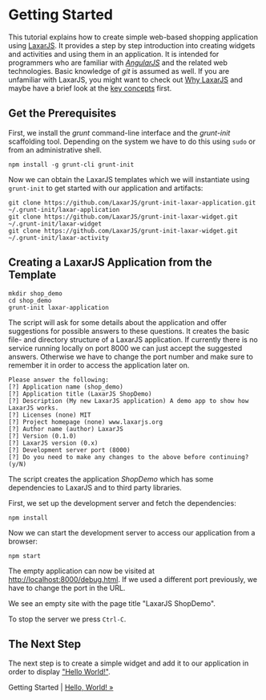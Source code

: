 # Getting Started

This tutorial explains how to create simple web-based shopping application using [LaxarJS](http://laxarjs.org).
It provides a step by step introduction into creating widgets and activities and using them in an application.
It is intended for programmers who are familiar with [*AngularJS*](https://angularjs.org/) and the related web technologies.
Basic knowledge of *git* is assumed as well.
If you are unfamiliar with LaxarJS, you might want to check out [Why LaxarJS](https://github.com/LaxarJS/laxar/blob/master/docs/why_laxar.md) and maybe have a brief look at the [key concepts](https://github.com/LaxarJS/laxar/blob/master/docs/concepts.md) first.


## Get the Prerequisites

First, we install the *grunt* command-line interface and the *grunt-init* scaffolding tool.
Depending on the system we have to do this using `sudo` or from an administrative shell.

```shell
npm install -g grunt-cli grunt-init
```

Now we can obtain the LaxarJS templates which we will instantiate using `grunt-init` to get started with our application and artifacts:

```shell
git clone https://github.com/LaxarJS/grunt-init-laxar-application.git ~/.grunt-init/laxar-application
git clone https://github.com/LaxarJS/grunt-init-laxar-widget.git ~/.grunt-init/laxar-widget
git clone https://github.com/LaxarJS/grunt-init-laxar-widget.git ~/.grunt-init/laxar-activity
```


## Creating a LaxarJS Application from the Template

```shell
mkdir shop_demo
cd shop_demo
grunt-init laxar-application
```

The script will ask for some details about the application and offer suggestions for possible answers to these questions.
It creates the basic file- and directory structure of a LaxarJS application.
If currently there is no service running locally on port 8000 we can just accept the suggested answers.
Otherwise we have to change the port number and make sure to remember it in order to access the application later on.

```
Please answer the following:
[?] Application name (shop_demo)
[?] Application title (LaxarJS ShopDemo)
[?] Description (My new LaxarJS application) A demo app to show how LaxarJS works.
[?] Licenses (none) MIT
[?] Project homepage (none) www.laxarjs.org
[?] Author name (author) LaxarJS
[?] Version (0.1.0)
[?] LaxarJS version (0.x)
[?] Development server port (8000)
[?] Do you need to make any changes to the above before continuing? (y/N)
```

The script creates the application _ShopDemo_ which has some dependencies to LaxarJS and to third party libraries.

First, we set up the development server and fetch the dependencies:
```shell
npm install
```

Now we can start the development server to access our application from a browser:
```shell
npm start
```

The empty application can now be visited at [http://localhost:8000/debug.html](http://localhost:8000/debug.html).
If we used a different port previously, we have to change the port in the URL.

We see an empty site with the page title "LaxarJS ShopDemo".

To stop the server we press `Ctrl-C`.


## The Next Step

The next step is to create a simple widget and add it to our application in order to display ["Hello World!"](02_hello_world.md).

Getting Started | [Hello, World! »](02_hello_world.md)
